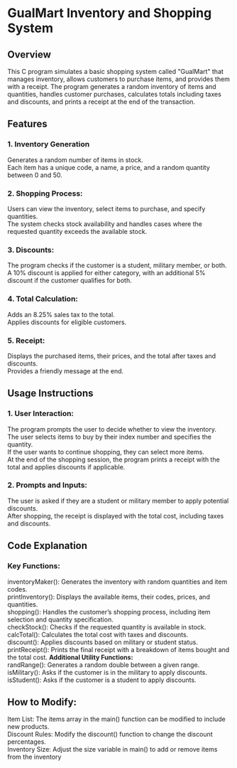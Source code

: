 # GualMart Inventory and Shopping System
## Overview
This C program simulates a basic shopping system called "GualMart" that manages inventory, allows customers to purchase items, and provides them with a receipt. The program generates a random inventory of items and quantities, handles customer purchases, calculates totals including taxes and discounts, and prints a receipt at the end of the transaction.

## Features
### 1. Inventory Generation
Generates a random number of items in stock.\
Each item has a unique code, a name, a price, and a random quantity between 0 and 50.
### 2. Shopping Process:
Users can view the inventory, select items to purchase, and specify quantities.\
The system checks stock availability and handles cases where the requested quantity exceeds the available stock.

### 3. Discounts:
The program checks if the customer is a student, military member, or both.\
A 10% discount is applied for either category, with an additional 5% discount if the customer qualifies for both.

### 4. Total Calculation:
Adds an 8.25% sales tax to the total.\
Applies discounts for eligible customers.

### 5. Receipt:
Displays the purchased items, their prices, and the total after taxes and discounts.\
Provides a friendly message at the end.

## Usage Instructions
### 1. User Interaction:
The program prompts the user to decide whether to view the inventory.\
The user selects items to buy by their index number and specifies the quantity.\
If the user wants to continue shopping, they can select more items.\
At the end of the shopping session, the program prints a receipt with the total and applies discounts if applicable.

### 2. Prompts and Inputs:
The user is asked if they are a student or military member to apply potential discounts.\
After shopping, the receipt is displayed with the total cost, including taxes and discounts.

## Code Explanation
### Key Functions:
inventoryMaker(): Generates the inventory with random quantities and item codes.\
printInventory(): Displays the available items, their codes, prices, and quantities.\
shopping(): Handles the customer’s shopping process, including item selection and quantity specification.\
checkStock(): Checks if the requested quantity is available in stock.\
calcTotal(): Calculates the total cost with taxes and discounts.\
discount(): Applies discounts based on military or student status.\
printReceipt(): Prints the final receipt with a breakdown of items bought and the total cost.
**Additional Utility Functions:**\
randRange(): Generates a random double between a given range.\
isMilitary(): Asks if the customer is in the military to apply discounts.\
isStudent(): Asks if the customer is a student to apply discounts.

## How to Modify:
Item List: The items array in the main() function can be modified to include new products.\
Discount Rules: Modify the discount() function to change the discount percentages.\
Inventory Size: Adjust the size variable in main() to add or remove items from the inventory